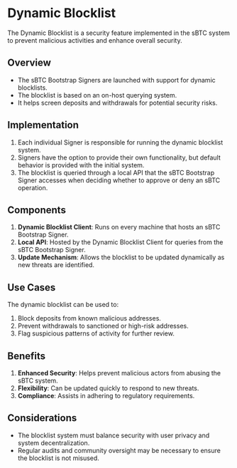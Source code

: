 # Dynamic Blocklist

The Dynamic Blocklist is a security feature implemented in the sBTC system to prevent malicious activities and enhance overall security.

## Overview

- The sBTC Bootstrap Signers are launched with support for dynamic blocklists.
- The blocklist is based on an on-host querying system.
- It helps screen deposits and withdrawals for potential security risks.

## Implementation

1. Each individual Signer is responsible for running the dynamic blocklist system.
2. Signers have the option to provide their own functionality, but default behavior is provided with the initial system.
3. The blocklist is queried through a local API that the sBTC Bootstrap Signer accesses when deciding whether to approve or deny an sBTC operation.

## Components

1. **Dynamic Blocklist Client**: Runs on every machine that hosts an sBTC Bootstrap Signer.
2. **Local API**: Hosted by the Dynamic Blocklist Client for queries from the sBTC Bootstrap Signer.
3. **Update Mechanism**: Allows the blocklist to be updated dynamically as new threats are identified.

## Use Cases

The dynamic blocklist can be used to:

1. Block deposits from known malicious addresses.
2. Prevent withdrawals to sanctioned or high-risk addresses.
3. Flag suspicious patterns of activity for further review.

## Benefits

1. **Enhanced Security**: Helps prevent malicious actors from abusing the sBTC system.
2. **Flexibility**: Can be updated quickly to respond to new threats.
3. **Compliance**: Assists in adhering to regulatory requirements.

## Considerations

- The blocklist system must balance security with user privacy and system decentralization.
- Regular audits and community oversight may be necessary to ensure the blocklist is not misused.
